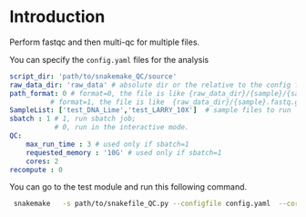 # Introduction

Perform fastqc and then multi-qc for multiple files.

You can specify the `config.yaml` files for the analysis

```yaml
script_dir: 'path/to/snakemake_QC/source'
raw_data_dir: 'raw_data' # absolute dir or the relative to the config file
path_format: 0 # format=0, the file is like {raw_data_dir}/{sample}/{sample}.fastq.gz;  
          # format=1, the file is like  {raw_data_dir}/{sample}.fastq.gz
SampleList: ['test_DNA_Lime','test_LARRY_10X']  # sample files to run
sbatch : 1 # 1, run sbatch job;  
           # 0, run in the interactive mode. 
QC:
    max_run_time : 3 # used only if sbatch=1
    requested_memory : '10G' # used only if sbatch=1
    cores: 2
recompute : 0
```


You can go to the test module and run this following command. 

```bash
 snakemake   -s path/to/snakefile_QC.py --configfile config.yaml  --cores 4 
```


